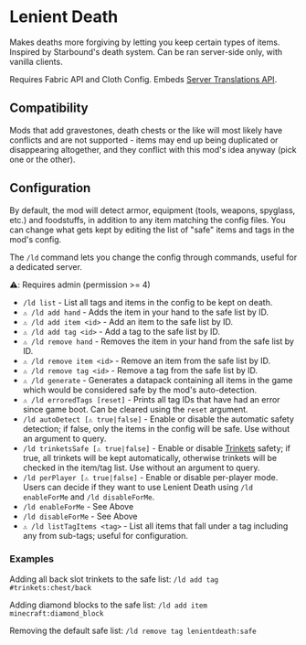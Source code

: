 # Lenient Death

Makes deaths more forgiving by letting you keep certain types of items. Inspired by Starbound's death system. Can be ran server-side only, with vanilla clients.

Requires Fabric API and Cloth Config. Embeds [Server Translations API](https://github.com/NucleoidMC/Server-Translations).

## Compatibility

Mods that add gravestones, death chests or the like will most likely have conflicts and are not supported - items may end up being duplicated or disappearing altogether, and they conflict with this mod's idea anyway (pick one or the other).

## Configuration

By default, the mod will detect armor, equipment (tools, weapons, spyglass, etc.) and foodstuffs, in addition to any item matching the config files. You can change what gets kept by editing the list of "safe" items and tags in the mod's config.

The `/ld` command lets you change the config through commands, useful for a dedicated server.

⚠️: Requires admin (permission >= 4)

- `/ld list` - List all tags and items in the config to be kept on death.
- `⚠️ /ld add hand` - Adds the item in your hand to the safe list by ID.
- `⚠️ /ld add item <id>` - Add an item to the safe list by ID.
- `⚠️ /ld add tag <id>` - Add a tag to the safe list by ID.
- `⚠️ /ld remove hand` -  Removes the item in your hand from the safe list by ID.
- `⚠️ /ld remove item <id>` - Remove an item from the safe list by ID.
- `⚠️ /ld remove tag <id>` - Remove a tag from the safe list by ID.
- `⚠️ /ld generate` - Generates a datapack containing all items in the game which would be considered safe by the mod's auto-detection.
- `⚠️ /ld erroredTags [reset]` - Prints all tag IDs that have had an error since game boot. Can be cleared using the `reset` argument.
- `/ld autoDetect [⚠️ true|false]` - Enable or disable the automatic safety detection; if false, only the items in the config will be safe. Use without an argument to query.
- `/ld trinketsSafe [⚠️ true|false]` - Enable or disable [Trinkets](https://www.curseforge.com/minecraft/mc-mods/trinkets-fabric) safety; if true, all trinkets will be kept automatically, otherwise trinkets will be checked in the item/tag list. Use without an argument to query.
- `/ld perPlayer [⚠️ true|false]` - Enable or disable per-player mode. Users can decide if they want to use Lenient Death using `/ld enableForMe` and `/ld disableForMe`.
- `/ld enableForMe` - See Above
- `/ld disableForMe` - See Above
- `⚠️ /ld listTagItems <tag>` - List all items that fall under a tag including any from sub-tags; useful for configuration.

### Examples

Adding all back slot trinkets to the safe list:
`/ld add tag #trinkets:chest/back`

Adding diamond blocks to the safe list:
`/ld add item minecraft:diamond_block`

Removing the default safe list:
`/ld remove tag lenientdeath:safe`
